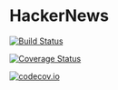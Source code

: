 # HackerNews

[![Build Status](https://travis-ci.org/rahulkp220/HackerNews.jl.svg?branch=master)](https://travis-ci.org/rahulkp220/HackerNews.jl)

[![Coverage Status](https://coveralls.io/repos/rahulkp220/HackerNews.jl/badge.svg?branch=master&service=github)](https://coveralls.io/github/rahulkp220/HackerNews.jl?branch=master)

[![codecov.io](http://codecov.io/github/rahulkp220/HackerNews.jl/coverage.svg?branch=master)](http://codecov.io/github/rahulkp220/HackerNews.jl?branch=master)
